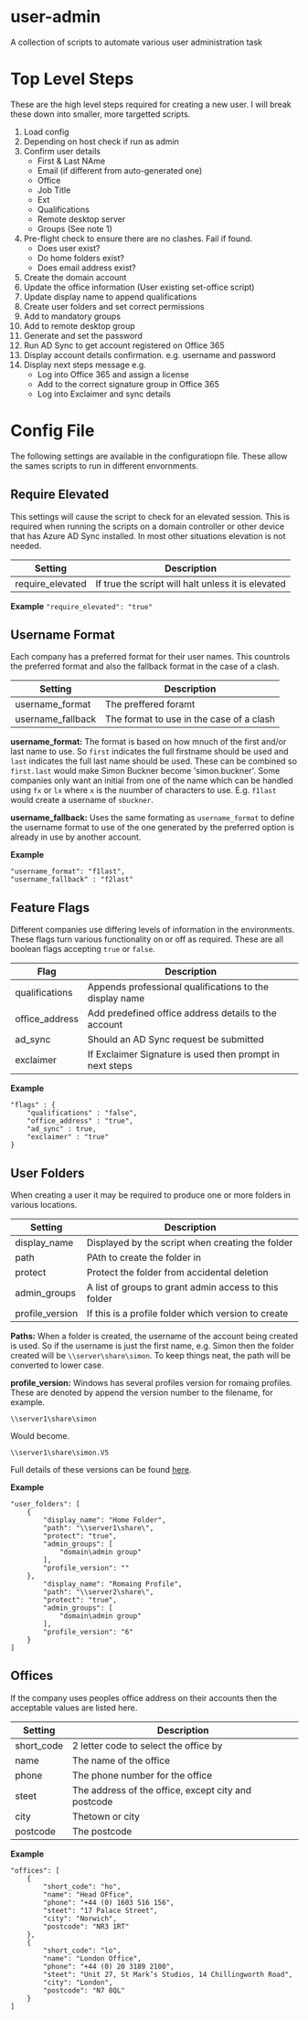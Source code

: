 # user-admin
 A collection of scripts to automate various user administration task

# Top Level Steps

These are the high level steps required for creating a new user. I will break
these down into smaller, more targetted scripts. 

 1. Load config
 2. Depending on host check if run as admin
 3. Confirm user details
    - First & Last NAme
    - Email (if different from auto-generated one)
    - Office
    - Job Title
    - Ext
    - Qualifications
    - Remote desktop server
    - Groups (See note 1)
 4. Pre-flight check to ensure there are no clashes. Fail if found.
    - Does user exist?
    - Do home folders exist?
    - Does email address exist?
 5. Create the domain account
 6. Update the office information (User existing set-office script)
 7. Update display name to append qualifications
 8. Create user folders and set correct permissions
 9. Add to mandatory groups
10. Add to remote desktop group
11. Generate and set the password
12. Run AD Sync to get account registered on Office 365
13. Display account details confirmation. e.g. username and password
14. Display next steps message e.g.
    - Log into Office 365 and assign a license
    - Add to the correct signature group in Office 365
    - Log into Exclaimer and sync details

# Config File

The following settings are available in the configuratiopn file. These allow
the sames scripts to run in different envornments.

## Require Elevated

This settings will cause the script to check for an elevated session. This is
required when running the scripts on a domain controller or other device that
has Azure AD Sync installed. In most other situations elevation is not needed.

| Setting          | Description |
| ---------------- | ----------- |
| require_elevated | If true the script will halt unless it is elevated |

**Example**
`"require_elevated": "true"`

## Username Format

Each company has a preferred format for their user names. This countrols the
preferred format and also the fallback format in the case of a clash.

| Setting           | Description |
| ----------------- | ----------- |
| username_format   | The preffered foramt  |
| username_fallback | The format to use in the case of a clash |

**username_format:** The format is based on how mnuch of the first and/or
last name to use. So `first` indicates the full firstname should be used and
`last` indicates the full last name should be used. These can be combined so
`first.last` would make Simon Buckner become 'simon.buckner'. Some companies 
only want an initial from one of the name which can be handled using `fx` or
`lx` where `x` is the nuumber of characters to use. E.g. `f1last` would create
a username of `sbuckner`.

**username_fallback:** Uses the same formating as `username_format` to define
the username format to use of the one generated by the preferred option is 
already in use by another account.

**Example**

```
"username_format": "f1last",
"username_fallback" : "f2last"
```

## Feature Flags

Different companies use differing levels of information in the environments.
These flags turn various functionality on or off as required. These are all 
boolean flags accepting `true` or `false`.

| Flag           | Description |
| -------------- | ----------- |
| qualifications | Appends professional qualifications to the display name |
| office_address | Add predefined office address details to the account |
| ad_sync        | Should an AD Sync request be submitted |
| exclaimer      | If Exclaimer Signature is used then prompt in next steps |

**Example**

```
"flags" : {
    "qualifications" : "false",
    "office_address" : "true",
    "ad_sync" : true,
    "exclaimer" : "true"
}
```
## User Folders

When creating a user it may be required to produce one or more folders in
various locations. 

| Setting         | Description |
| --------------- | ----------- |
| display_name    | Displayed by the script when creating the folder |
| path            | PAth to create the folder in |
| protect         | Protect the folder from accidental deletion |
| admin_groups    | A list of groups to grant admin access to this folder |
| profile_version | If this is a profile folder which version to create |

**Paths:**  When a folder is created, the username of the account being created is used.
So if the username is just the first name, e.g. Simon then the folder created
will be `\\server\share\simon`. To keep things neat, the path will be 
converted to lower case.

**profile_version:** Windows has several profiles version for romaing profiles. These are denoted
by append the version number to the filename, for example.

`\\server1\share\simon`

Would become.

`\\server1\share\simon.V5`

Full details of these versions can be found [here](https://support.microsoft.com/en-gb/help/3056198/roaming-user-profiles-versioning-in-windows-10-and-windows-server).


**Example**

```
"user_folders": [
    {
        "display_name": "Home Folder",
        "path": "\\server1\share\",
        "protect": "true",
        "admin_groups": [
            "domain\admin group"
        ],
        "profile_version": ""
    }, 
        "display_name": "Romaing Profile",
        "path": "\\server2\share\",
        "protect": "true",
        "admin_groups": [
            "domain\admin group"
        ],
        "profile_version": "6"
    }
]
```

## Offices

If the company uses peoples office address on their accounts then the 
acceptable values are listed here.

| Setting    | Description |
| ---------- | ----------- |
| short_code | 2 letter code to select the office by |
| name       | The name of the office |
| phone      | The phone number for the office |
| steet      | The address of the office, except city and postcode |
| city       | Thetown or  city |
| postcode   | The postcode |

**Example**
```
"offices": [
    {
        "short_code": "ho",
        "name": "Head OFfice",
        "phone": "+44 (0) 1603 516 156",
        "steet": "17 Palace Street",
        "city": "Norwich",
        "postcode": "NR3 1RT"
    },
    {
        "short_code": "lo",
        "name": "London Office",
        "phone": "+44 (0) 20 3189 2100",
        "steet": "Unit 27, St Mark’s Studios, 14 Chillingworth Road",
        "city": "London",
        "postcode": "N7 8QL"
    }
]
```